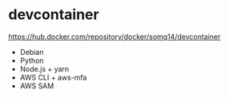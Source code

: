 # devcontainer

https://hub.docker.com/repository/docker/somq14/devcontainer

- Debian
- Python
- Node.js + yarn
- AWS CLI + aws-mfa
- AWS SAM
